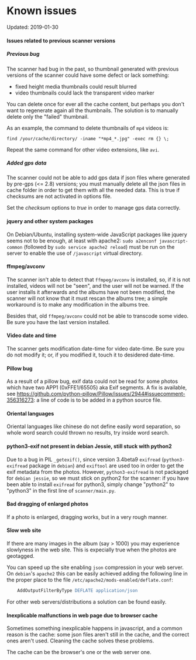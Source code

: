 # Known issues

Updated: 2019-01-30

#### Issues related to previous scanner versions

##### Previous bug

The scanner had bug in the past, so thumbnail generated with previous versions of the scanner could have some defect or lack something:
* fixed height media thumbnails could result blurred
* video thumbnails could lack the transparent video marker

You can delete once for ever all the cache content, but perhaps you don't want to regenerate again all the thumbnails. The solution is to manually delete only the "failed" thumbnail.

As an example, the command to delete thumbnails of `mp4` videos is:

    find /your/cache/directory/ -iname "*mp4_*.jpg" -exec rm {} \;

Repeat the same command for other video extensions, like `avi`.

##### Added gps data

The scanner could not be able to add gps data if json files where generated by pre-gps (<= 2.8) versions; you must manually delete all the json files in cache folder in order to get them with all the needed data. This is true if checksums are not activated in options file.

Set the _checksum_ options to _true_ in order to manage gps data correctly.

#### jquery and other system packages

On Debian/Ubuntu, installing system-wide JavaScript packages like jquery seems not to be enough, at least with apache2: `sudo a2enconf javascript-common` (followed by `sudo service apache2 reload`) must be run on the server to enable the use of `/javascript` virtual directory.

#### ffmpeg/avconv

The scanner isn't able to detect that `ffmpeg/avconv` is installed, so, if it is not installed, videos will not be "seen", and the user will not be warned. If the user installs it afterwards and the albums have not been modified, the scanner will not know that it must rescan the albums tree; a simple workaround is to make any modification in the albums tree.

Besides that, old `ffmpeg/avconv` could not be able to transcode some video. Be sure you have the last version installed.

#### Video date and time

The scanner gets modification date-time for video date-time. Be sure you do not modify it; or, if you modified it, touch it to desidered date-time.

#### Pillow bug

As a result of a pillow bug, exif data could not be read for some photos which have two APP1 (0xFFE1/65505) aka Exif segments. A fix is available, see https://github.com/python-pillow/Pillow/issues/2944#issuecomment-356316273: a line of code is to be added in a python source file.

#### Oriental languages

Oriental languages like chinese do not define easily word separation, so whole word search could thrown no results, try inside word search.

#### python3-exif not present in debian Jessie, still stuck with python2

Due to a bug in PIL `_getexif()`,  since version 3.4beta9 `exifread` (`python3-exifread` package in `debian`) and `exiftool` are used too in order to get the exif metadata from the photos. However, `python3-exifread` is not packaged for `debian jessie`, so we must stick on python2 for the scanner: if you have been able to install `exifread` for python3, simply change "python2" to "python3" in the first line of `scanner/main.py`.

#### Bad dragging of enlarged photos

If a photo is enlarged, dragging works, but in a very rough manner.

#### Slow web site

If there are many images in the album (say > 1000) you may experience slowlyness in the web site. This is expecially true when the photos are geotagged.

You can speed up the site enabling `json` compression in your web server. On `debian`'s `apache2` this can be easily achieved adding the following line in the proper place to the file `/etc/apache2/mods-enabled/deflate.conf`:

```apache
    AddOutputFilterByType DEFLATE application/json
```

For other web servers/distributions a solution can be found easily.

#### Inexplicable malfunctions in web page due to browser cache

Sometimes something inexplicable happens in javascript, and a common reason is the cache: some json files aren't still in the cache, and the correct ones aren't used. Cleaning the cache solves these problems.

The cache can be the browser's one or the web server one.
